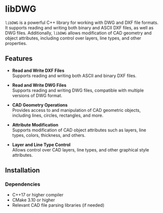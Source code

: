 # libDWG

`libDWG` is a powerful C++ library for working with DWG and DXF file formats. It supports reading and writing both binary and ASCII DXF files, as well as DWG files. Additionally, `libDWG` allows modification of CAD geometry and object attributes, including control over layers, line types, and other properties.

## Features

- **Read and Write DXF Files**  
  Supports reading and writing both ASCII and binary DXF files.

- **Read and Write DWG Files**  
  Supports reading and writing DWG files, compatible with multiple versions of DWG format.

- **CAD Geometry Operations**  
  Provides access to and manipulation of CAD geometric objects, including lines, circles, rectangles, and more.

- **Attribute Modification**  
  Supports modification of CAD object attributes such as layers, line types, colors, thickness, and others.

- **Layer and Line Type Control**  
  Allows control over CAD layers, line types, and other graphical style attributes.

## Installation

### Dependencies

- C++17 or higher compiler
- CMake 3.10 or higher
- Relevant CAD file parsing libraries (if needed)